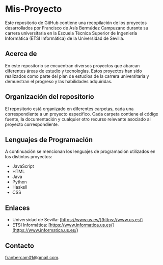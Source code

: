 # Mis-Proyecto

Este repositorio de GitHub contiene una recopilación de los proyectos desarrollados por Francisco de Asís Bermúdez Campuzano durante su carrera universitaria en la Escuela Técnica Superior de Ingeniería Informática (ETSI Informática) de la Universidad de Sevilla.

## Acerca de

En este repositorio se encuentran diversos proyectos que abarcan diferentes áreas de estudio y tecnologías. Estos proyectos han sido realizados como parte del plan de estudios de la carrera universitaria y demuestran el progreso y las habilidades adquiridas.

## Organización del repositorio

El repositorio está organizado en diferentes carpetas, cada una correspondiente a un proyecto específico. Cada carpeta contiene el código fuente, la documentación y cualquier otro recurso relevante asociado al proyecto correspondiente.

## Lenguajes de Programación

A continuación se mencionan los lenguajes de programación utilizados en los distintos proyectos:

- JavaScript
- HTML
- Java
- Python
- Haskell
- CSS

## Enlaces

- Universidad de Sevilla: [https://www.us.es/](https://www.us.es/)
- ETSI Informática: [https://www.informatica.us.es/](https://www.informatica.us.es/)

## Contacto

[franbercam01@gmail.com](F.Bermúdez:franbercam01@gmail.com).
